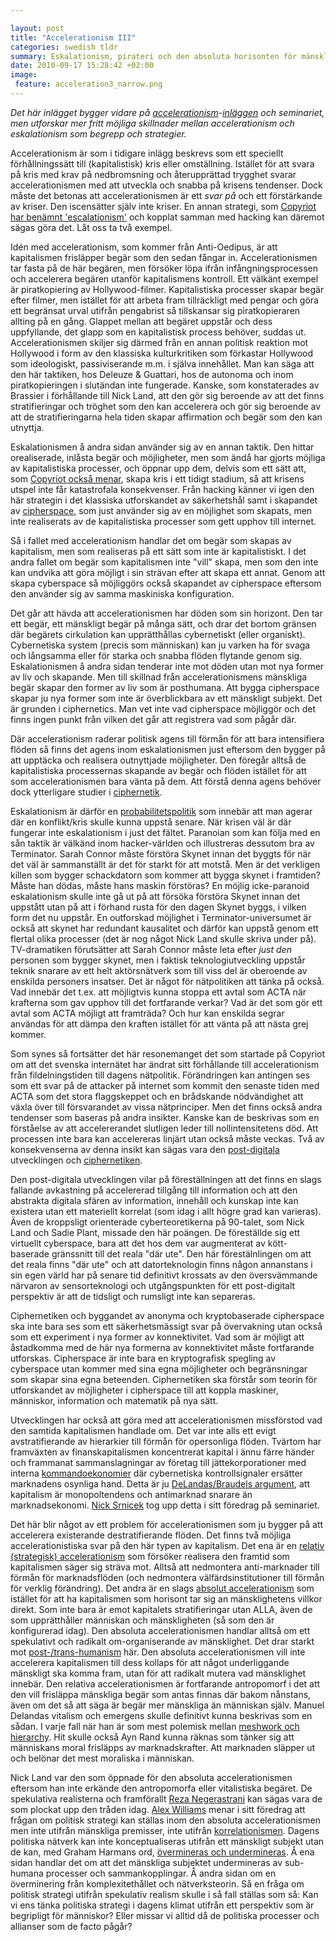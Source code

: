 ```yaml
---

layout: post
title: "Accelerationism III"
categories: swedish tldr
summary: Eskalationism, pirateri och den absoluta horisonten för mänskligheten
date: 2010-09-17 15:28:42 +02:00
image:
 feature: acceleration3_narrow.png
---
```


*Det här inlägget bygger vidare på [accelerationism](2010-09-16-accelerationism-i-nick-land-skynet-och-den-cybernetiska-intensifieringen.html
)-[inläggen](2010-09-17-accelerationism-ii-resan-mot-den-kosmiska-schizofrenin.html) och seminariet, men utforskar mer fritt möjliga skillnader mellan accelerationism och eskalationism som begrepp och strategier.*

Accelerationism är som i tidigare inlägg beskrevs som ett speciellt förhållningssätt till (kapitalistisk) kris eller omställning. Istället för att svara på kris med krav på nedbromsning och återupprättad trygghet svarar accelerationismen med att utveckla och snabba på krisens tendenser. Dock måste det betonas att accelerationismen är ett *svar på* och ett förstärkande av kriser. Den iscensätter själv inte kriser. En annan strategi, som [Copyriot har benämnt 'escalationism'](http://copyriot.se/2010/01/13/pirate-politics-from-accelerationism-to-escalationism/) och kopplat samman med hacking kan däremot sägas göra det. Låt oss ta två exempel.

Idén med accelerationism, som kommer från Anti-Oedipus, är att kapitalismen frisläpper begär som den sedan fångar in. Accelerationismen tar fasta på de här begären, men försöker löpa ifrån infångningsprocessen och accelerera begären utanför kapitalismens kontroll. Ett välkänt exempel är piratkopiering av Hollywood-filmer. Kapitalistiska processer skapar begär efter filmer, men istället för att arbeta fram tillräckligt med pengar och göra ett begränsat urval utifrån pengabrist så tillskansar sig piratkopieraren allting på en gång. Glappet mellan att begäret uppstår och dess uppfyllande, det glapp som en kapitalistisk process behöver, suddas ut. Accelerationismen skiljer sig därmed från en annan politisk reaktion mot Hollywood i form av den klassiska kulturkritiken som förkastar Hollywood som ideologiskt, passiviserande m.m. i själva innehållet. Man kan säga att den här taktiken, hos Deleuze & Guattari, hos de autonoma och inom piratkopieringen i slutändan inte fungerade. Kanske, som konstaterades av Brassier i förhållande till Nick Land, att den gör sig beroende av att det finns stratifieringar och tröghet som den kan accelerera och gör sig beroende av att de stratifieringarna hela tiden skapar affirmation och begär som den kan utnyttja.

Eskalationismen å andra sidan använder sig av en annan taktik. Den hittar orealiserade, inlåsta begär och möjligheter, men som ändå har gjorts möjliga av kapitalistiska processer, och öppnar upp dem, delvis som ett sätt att, som [Copyriot också menar](http://copyriot.se/2010/01/13/pirate-politics-from-accelerationism-to-escalationism/), skapa kris i ett tidigt stadium, så att krisens utspel inte får katastrofala konsekvenser. Från hacking känner vi igen den här strategin i det klassiska utforskandet av säkerhetshål samt i skapandet av [cipherspace](http://en.wikipedia.org/wiki/Cipherspace), som just använder sig av en möjlighet som skapats, men inte realiserats av de kapitalistiska processer som gett upphov till internet.

Så i fallet med accelerationism handlar det om begär som skapas av kapitalism, men som realiseras på ett sätt som inte är kapitalistiskt. I det andra fallet om begär som kapitalismen inte "vill" skapa, men som den inte kan undvika att göra möjligt i sin strävan efter att skapa ett annat. Genom att skapa cyberspace så möjliggörs också skapandet av cipherspace eftersom den använder sig av samma maskiniska konfiguration.

Det går att hävda att accelerationismen har döden som sin horizont. Den tar ett begär, ett mänskligt begär på många sätt, och drar det bortom gränsen där begärets cirkulation kan upprätthållas cybernetiskt (eller organiskt). Cybernetiska system (precis som människan) kan ju varken ha för svaga och långsamma eller för starka och snabba flöden flytande genom sig. Eskalationismen å andra sidan tenderar inte mot döden utan mot nya former av liv och skapande. Men till skillnad från accelerationismens mänskliga begär skapar den former av liv som är posthumana. Att bygga cipherspace skapar ju nya former som inte är överblickbara av ett mänskligt subjekt. Det är grunden i ciphernetics. Man vet inte vad cipherspace möjliggör och det finns ingen punkt från vilken det går att registrera vad som pågår där.

Där accelerationism raderar politisk agens till förmån för att bara intensifiera flöden så finns det agens inom eskalationismen just eftersom den bygger på att upptäcka och realisera outnyttjade möjligheter. Den föregår alltså de kapitalistiska processernas skapande av begär och flöden istället för att som accelerationismen bara vänta på dem. Att förstå denna agens behöver dock ytterligare studier i [ciphernetik](http://cryptoanarchy.org/wiki/Sociocyphernetic_System_Theory).

Eskalationism är därför en [probabilitetspolitik](2009-04-27-fwd-jonas-andersson-om-natpolitik.html) som innebär att man agerar där en konflikt/kris skulle kunna uppstå senare. När krisen väl är där fungerar inte eskalationism i just det fältet. Paranoian som kan följa med en sån taktik är välkänd inom hacker-världen och illustreras dessutom bra av Terminator. Sarah Connor måste förstöra Skynet innan det byggts för när det väl är sammanställt är det för starkt för att motstå. Men är det verkligen killen som bygger schackdatorn som kommer att bygga skynet i framtiden? Måste han dödas, måste hans maskin förstöras? En möjlig icke-paranoid eskalationism skulle inte gå ut på att försöka förstöra Skynet innan det uppstått utan på att i förhand rusta för den dagen Skynet byggs, i vilken form det nu uppstår. En outforskad möjlighet i Terminator-universumet är också att skynet har redundant kausalitet och därför kan uppstå genom ett flertal olika processer (det är nog något Nick Land skulle skriva under på). TV-dramatiken förutsätter att Sarah Connor måste leta efter _just den_ personen som bygger skynet, men i faktisk teknologiutveckling uppstår teknik snarare av ett helt aktörsnätverk som till viss del är oberoende av enskilda personers insatser. Det är något för nätpolitiken att tänka på också. Vad innebär det t.ex. att möjligtvis kunna stoppa ett avtal som ACTA när krafterna som gav upphov till det fortfarande verkar? Vad är det som gör ett avtal som ACTA möjligt att framträda? Och hur kan enskilda segrar användas för att dämpa den kraften istället för att vänta på att nästa grej kommer.

Som synes så fortsätter det här resonemanget det som startade på Copyriot om att det svenska internätet har ändrat sitt förhållande till accelerationism från fildelningstiden till dagens nätpolitik. Förändringen kan antingen ses som ett svar på de attacker på internet som kommit den senaste tiden med ACTA som det stora flaggskeppet och en brådskande nödvändighet att växla över till försvarandet av vissa nätprinciper. Men det finns också andra tendenser som baseras på andra insikter. Kanske kan de beskrivas som en förståelse av att accelererandet slutligen leder till nollintensitetens död. Att processen inte bara kan accelereras linjärt utan också måste veckas. Två av konsekvenserna av denna insikt kan sägas vara den [post-digitala](http://www.inkbokforlag.com/postdigital.htm) utvecklingen och [ciphernetiken](http://cryptoanarchy.org/wiki/Sociocyphernetic_System_Theory).

Den post-digitala utvecklingen vilar på föreställningen att det finns en slags fallande avkastning på accelererad tillgång till information och att den abstrakta digitala sfären av information, innehåll och kunskap inte kan existera utan ett materiellt korrelat (som idag i allt högre grad kan varieras). Även de kroppsligt orienterade cyberteoretikerna på 90-talet, som Nick Land och Sadie Plant, missade den här poängen. De föreställde sig ett virtuellt cyberspace, bara att det hos dem var augmenterat av kött-baserade gränssnitt till det reala "där ute". Den här förestälnlingen om att det reala finns "där ute" och att datorteknologin finns någon annanstans i sin egen värld har på senare tid definitivt krossats av den översvämmande närvaron av sensorteknologi och utgångspunkten för ett post-digitalt perspektiv är att de tidsligt och rumsligt inte kan separeras.

Ciphernetiken och byggandet av anonyma och kryptobaserade cipherspace ska inte bara ses som ett säkerhetsmässigt svar på övervakning utan också som ett experiment i nya former av konnektivitet. Vad som är möjligt att åstadkomma med de här nya formerna av konnektivitet måste fortfarande utforskas. Cipherspace är inte bara en kryptografisk spegling av cyberspace utan kommer med sina egna möjligheter och begränsningar som skapar sina egna beteenden. Ciphernetiken ska förstår som teorin för utforskandet av möjligheter i cipherspace till att koppla maskiner, människor, information och matematik på nya sätt.

Utvecklingen har också att göra med att accelerationismen missförstod vad den samtida kapitalismen handlade om. Det var inte alls ett evigt avstratifierande av hierarkier till förmån för opersonliga flöden. Tvärtom har framväxten av finanskapitalismen koncentrerat kapital i ännu färre händer och frammanat sammanslagningar av företag till jättekorporationer med interna [kommandoekonomier](http://sv.wikipedia.org/wiki/Kommandoekonomi) där cybernetiska kontrollsignaler ersätter marknadens osynliga hand. Detta är ju [DeLandas/Braudels argument](http://www.t0.or.at/delanda/intdelanda.htm), att kapitalism är monopoltendens och antimarknad snarare än marknadsekonomi. [Nick Srnicek](http://speculativeheresy.wordpress.com/) tog upp detta i sitt föredrag på seminariet.

Det här blir något av ett problem för accelerationismen som ju bygger på att accelerera existerande destratifierande flöden. Det finns två möjliga accelerationistiska svar på den här typen av kapitalism. Det ena är en [relativ (strategisk) accelerationism](http://leniency.blogspot.com/2010/09/everything-that-moves-is-not-red.html) som försöker realisera den framtid som kapitalismen säger sig sträva mot. Alltså att nedmontera anti-marknader till förmån för marknadsflöden (och nedmontera välfärdsinstitutioner till förmån för verklig förändring). Det andra är en slags [absolut accelerationism](http://splinteringboneashes.blogspot.com/2008/10/post-land-paradoxes-of-speculative.html) som istället för att ha kapitalismen som horisont tar sig an mänsklighetens villkor direkt. Som inte bara är emot kapitalets stratifieringar utan ALLA, även de som upprätthåller människan och mänskligheten (så som den är konfigurerad idag). Den absoluta accelerationismen handlar alltså om ett spekulativt och radikalt om-organiserande av mänsklighet. Det drar starkt mot [post-/trans-humanism](http://tesantitesprotes.se/?p=159) här. Den absoluta accelerationismen vill inte accelerera kapitalismen till dess kollaps för att något underliggande mänskligt ska komma fram, utan för att radikalt mutera vad mänsklighet innebär. Den relativa accelerationismen är fortfarande antropomorf i det att den vill frisläppa mänskliga begär som antas finnas där bakom nånstans, även om det så att säga är begär mer mänskliga än människan själv. Manuel Delandas vitalism och emergens skulle definitivt kunna beskrivas som en sådan. I varje fall när han är som mest polemisk mellan [meshwork och hierarchy](http://www.t0.or.at/delanda/meshwork.htm). Hit skulle också Ayn Rand kunna räknas som tänker sig att människans moral frisläpps av marknadskrafter. Att marknaden släpper ut och belönar det mest moraliska i människan.

Nick Land var den som öppnade för den absoluta accelerationismen eftersom han inte erkände den antropomorfa eller vitalistiska begäret. De spekulativa realisterna och framförallt [Reza Negerastrani](http://blog.urbanomic.com/cyclon/) kan sägas vara de som plockat upp den tråden idag. [Alex Williams](http://splinteringboneashes.blogspot.com/) menar i sitt föredrag att frågan om politisk strategi kan ställas inom den absoluta accelerationismen men inte utifrån mänskliga premisser, inte utifrån [korrelationismen](http://dooodles.posterous.com/?tag=korrelationism). Dagens politiska nätverk kan inte konceptualiseras utifrån ett mänskligt subjekt utan de kan, med Graham Harmans ord, [övermineras och undermineras](http://övermineras%20och%20undermineras). Å ena sidan handlar det om att det mänskliga subjektet undermineras av sub-humana processer och sammankopplingar. Å andra sidan om en överminering från komplexitethållet och nätverksteorin. Så en fråga om politisk strategi utifrån spekulativ realism skulle i så fall ställas som så: Kan vi ens tänka politiska strategi i dagens klimat utifrån ett perspektiv som är begripligt för människor? Eller missar vi alltid då de politiska processer och allianser som de facto pågår?

